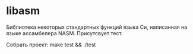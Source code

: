 # libasm

Библиотека некоторых стандартных функций языка Си, написанная на языке ассамбелера NASM. Присутсвует тест.

Собрать проект: make test && ./test
